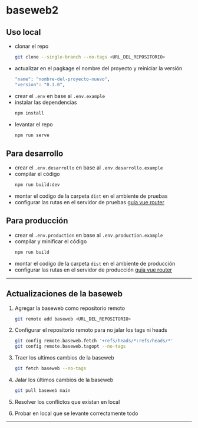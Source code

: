 # baseweb2

## Uso local
- clonar el repo
  ```bash
  git clone --single-branch --no-tags <URL_DEL_REPOSITORIO>

  ```
- actualizar en el pagkage el nombre del proyecto y reiniciar la versión
  ```bash
  "name": "nombre-del-proyecto-nuevo",
  "version": "0.1.0",

  ```
- crear el `.env` en base al `.env.example`
- instalar las dependencias 
  ```bash
  npm install
  ```
- levantar el repo
  ```bash
  npm run serve
  ```

## Para desarrollo
- crear el `.env.desarrollo` en base al `.env.desarrollo.example`
- compilar el código
  ```bash
  npm run build:dev
  ```
- montar el codigo de la carpeta `dist` en el ambiente de pruebas
- configurar las rutas en el servidor de pruebas [guia vue router](https://router.vuejs.org/guide/essentials/history-mode.html#apache)

## Para producción
- crear el `.env.production` en base al `.env.production.example`
- compilar y minificar el código
  ```bash
  npm run build
  ```
- montar el codigo de la carpeta `dist` en el ambiente de producción
- configurar las rutas en el servidor de producción [guia vue router](https://router.vuejs.org/guide/essentials/history-mode.html#apache)

___

## Actualizaciones de la baseweb

1. Agregar la baseweb como repositorio remoto
    ```bash
    git remote add baseweb <URL_DEL_REPOSITORIO>
    ```

2. Configurar el repositorio remoto para no jalar los tags ni heads
    ```bash
    git config remote.baseweb.fetch '+refs/heads/*:refs/heads/*'
    git config remote.baseweb.tagopt --no-tags 
    ```

3. Traer los ultimos cambios de la baseweb
    ```bash
    git fetch baseweb --no-tags

    ```

4. Jalar los últimos cambios de la baseweb
    ```bash
    git pull baseweb main
    ```
5. Resolver los conflictos que existan en local
6. Probar en local que se levante correctamente todo

___